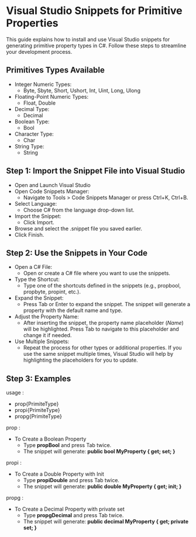 # Visual Studio Snippets for Primitive Properties
This guide explains how to install and use Visual Studio snippets for generating primitive property types in C#. Follow these steps to streamline your development process.

## Primitives Types Available

- Integer Numeric Types:
  - Byte, Sbyte, Short, Ushort, Int, Uint, Long, Ulong
- Floating-Point Numeric Types:
  - Float, Double
- Decimal Type:
  - Decimal
- Boolean Type:
  - Bool
- Character Type:
  - Char
- String Type:
  - String

## Step 1: Import the Snippet File into Visual Studio

- Open and Launch Visual Studio
- Open Code Snippets Manager:
  - Navigate to Tools > Code Snippets Manager or press Ctrl+K, Ctrl+B.
- Select Language:
  - Choose C# from the language drop-down list.
- Import the Snippet:
  - Click Import.
- Browse and select the .snippet file you saved earlier.
- Click Finish.

## Step 2: Use the Snippets in Your Code

- Open a C# File:
  - Open or create a C# file where you want to use the snippets.
- Type the Shortcut:
  - Type one of the shortcuts defined in the snippets (e.g., propbool, propbyte, propint, etc.).
- Expand the Snippet:
  - Press Tab or Enter to expand the snippet. The snippet will generate a property with the default name and type.
- Adjust the Property Name:
  - After inserting the snippet, the property name placeholder ($Name$) will be highlighted. Press Tab to navigate to this placeholder and change it if needed.
- Use Multiple Snippets:
  - Repeat the process for other types or additional properties. If you use the same snippet multiple times, Visual Studio will help by highlighting the placeholders for you to update.

## Step 3: Examples

usage :
  - prop{PrimiteType}
  - propi{PrimiteType}
  - propg{PrimiteType}

prop :
  - To Create a Boolean Property
    - Type **propBool** and press Tab twice.
    - The snippet will generate: **public bool MyProperty { get; set; }**
   
propi :
  - To Create a Double Property with Init
    - Type **propiDouble** and press Tab twice.
    - The snippet will generate: **public double MyProperty { get; init; }**

propg :
  - To Create a Decimal Property with private set
    - Type **propgDecimal** and press Tab twice.
    - The snippet will generate: **public decimal MyProperty { get; private set; }**

